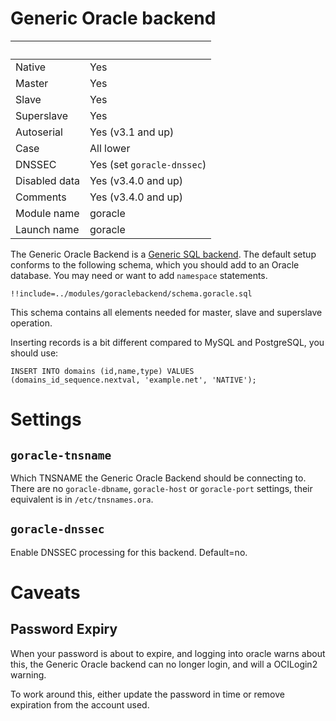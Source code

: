 # Generic Oracle backend
|&nbsp;|&nbsp;|
|:--|:--|
|Native|Yes|
|Master|Yes|
|Slave|Yes|
|Superslave|Yes|
|Autoserial|Yes (v3.1 and up)|
|Case|All lower|
|DNSSEC|Yes (set `goracle-dnssec`)|
|Disabled data|Yes (v3.4.0 and up)|
|Comments|Yes (v3.4.0 and up)|
|Module name | goracle|
|Launch name| goracle|

The Generic Oracle Backend is a [Generic SQL backend](backend-generic-sql.md).
The default setup conforms to the following schema, which you should add to an
Oracle database. You may need or want to add `namespace` statements.

```
!!include=../modules/goraclebackend/schema.goracle.sql
```

This schema contains all elements needed for master, slave and superslave operation.

Inserting records is a bit different compared to MySQL and PostgreSQL, you should use:

```
INSERT INTO domains (id,name,type) VALUES (domains_id_sequence.nextval, 'example.net', 'NATIVE');
```

# Settings
## `goracle-tnsname`
Which TNSNAME the Generic Oracle Backend should be connecting to. There are no
`goracle-dbname`, `goracle-host` or `goracle-port` settings, their equivalent is
in `/etc/tnsnames.ora`.

## `goracle-dnssec`
Enable DNSSEC processing for this backend. Default=no.

# Caveats
## Password Expiry
When your password is about to expire, and logging into oracle warns about this,
the Generic Oracle backend can no longer login, and will a OCILogin2 warning.

To work around this, either update the password in time or remove expiration
from the account used.
